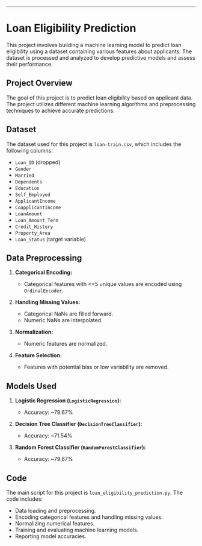 ---

# Loan Eligibility Prediction

This project involves building a machine learning model to predict loan eligibility using a dataset containing various features about applicants. The dataset is processed and analyzed to develop predictive models and assess their performance.

## Project Overview

The goal of this project is to predict loan eligibility based on applicant data. The project utilizes different machine learning algorithms and preprocessing techniques to achieve accurate predictions.

## Dataset

The dataset used for this project is `loan-train.csv`, which includes the following columns:

- `Loan_ID` (dropped)
- `Gender`
- `Married`
- `Dependents`
- `Education`
- `Self_Employed`
- `ApplicantIncome`
- `CoapplicantIncome`
- `LoanAmount`
- `Loan_Amount_Term`
- `Credit_History`
- `Property_Area`
- `Loan_Status` (target variable)

## Data Preprocessing

1. **Categorical Encoding:** 
   - Categorical features with <=5 unique values are encoded using `OrdinalEncoder`.

2. **Handling Missing Values:**
   - Categorical NaNs are filled forward.
   - Numeric NaNs are interpolated.

3. **Normalization:**
   - Numeric features are normalized.

4. **Feature Selection:**
   - Features with potential bias or low variability are removed.

## Models Used

1. **Logistic Regression (`LogisticRegression`):**
   - Accuracy: ~79.67%

2. **Decision Tree Classifier (`DecisionTreeClassifier`):**
   - Accuracy: ~71.54%

3. **Random Forest Classifier (`RandomForestClassifier`):**
   - Accuracy: ~79.67%

## Code

The main script for this project is `loan_eligibility_prediction.py`. The code includes:

- Data loading and preprocessing.
- Encoding categorical features and handling missing values.
- Normalizing numerical features.
- Training and evaluating machine learning models.
- Reporting model accuracies.
